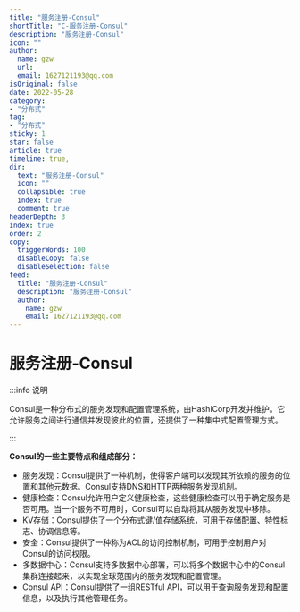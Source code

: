 ```yaml
---
title: "服务注册-Consul"
shortTitle: "C-服务注册-Consul"
description: "服务注册-Consul"
icon: ""
author: 
  name: gzw
  url: 
  email: 1627121193@qq.com
isOriginal: false
date: 2022-05-28
category: 
- "分布式"
tag:
- "分布式"
sticky: 1
star: false
article: true
timeline: true,
dir:
  text: "服务注册-Consul"
  icon: ""
  collapsible: true
  index: true
  comment: true
headerDepth: 3
index: true
order: 2
copy:
  triggerWords: 100
  disableCopy: false
  disableSelection: false
feed:
  title: "服务注册-Consul"
  description: "服务注册-Consul"
  author:
    name: gzw
    email: 1627121193@qq.com
---
```






# 服务注册-Consul

:::info 说明

Consul是一种分布式的服务发现和配置管理系统，由HashiCorp开发并维护。它允许服务之间进行通信并发现彼此的位置，还提供了一种集中式配置管理方式。

:::



**Consul的一些主要特点和组成部分：**

- 服务发现：Consul提供了一种机制，使得客户端可以发现其所依赖的服务的位置和其他元数据。Consul支持DNS和HTTP两种服务发现机制。
- 健康检查：Consul允许用户定义健康检查，这些健康检查可以用于确定服务是否可用。当一个服务不可用时，Consul可以自动将其从服务发现中移除。
- KV存储：Consul提供了一个分布式键/值存储系统，可用于存储配置、特性标志、协调信息等。
- 安全：Consul提供了一种称为ACL的访问控制机制，可用于控制用户对Consul的访问权限。
- 多数据中心：Consul支持多数据中心部署，可以将多个数据中心中的Consul集群连接起来，以实现全球范围内的服务发现和配置管理。
- Consul API：Consul提供了一组RESTful API，可以用于查询服务发现和配置信息，以及执行其他管理任务。